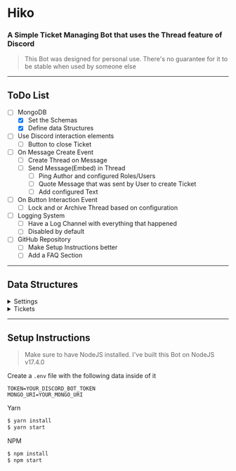 # Hiko

### A Simple Ticket Managing Bot that uses the Thread feature of Discord

> This Bot was designed for personal use. There's no guarantee for it to be stable when used by someone else

---

## ToDo List

-   [ ] MongoDB
    -   [x] Set the Schemas
    -   [x] Define data Structures
-   [ ] Use Discord interaction elements
    -   [ ] Button to close Ticket
-   [ ] On Message Create Event
    -   [ ] Create Thread on Message
    -   [ ] Send Message(Embed) in Thread
        -   [ ] Ping Author and configured Roles/Users
        -   [ ] Quote Message that was sent by User to create Ticket
        -   [ ] Add configured Text
-   [ ] On Button Interaction Event
    -   [ ] Lock and or Archive Thread based on configuration
-   [ ] Logging System
    -   [ ] Have a Log Channel with everything that happened
    -   [ ] Disabled by default
-   [ ] GitHub Repository
    -   [ ] Make Setup Instructions better
    -   [ ] Add a FAQ Section

---

## Data Structures

<details>
    <summary>Settings</summary>

    ┌──────────┬─────────────────┬───────────┬─────────────────┬──────────┐
    │  guild   │    channels     │   quote   │      pings      │   text   │
    ├──────────┼─────────────────┼───────────┼─────────────────┼──────────┤
    │  Number  │  Array<Number>  │  Boolean  │  Array<Number>  │  String  │
    └──────────┴─────────────────┴───────────┴─────────────────┴──────────┘

</details>

<details>
    <summary>Tickets</summary>

    ┌──────────┬──────────┬───────────┬─────────────┬──────────┐
    │  guild   │  number  │  creator  │  createdAt  │  text    │
    ├──────────┼──────────┼───────────┼─────────────┼──────────┤
    │  Number  │  Number  │  Number   │  Number     │  String  │
    └──────────┴──────────┴───────────┴─────────────┴──────────┘

</details>

---

## Setup Instructions

> Make sure to have NodeJS installed. I've built this Bot on NodeJS v17.4.0

Create a `.env` file with the following data inside of it

```env
TOKEN=YOUR_DISCORD_BOT_TOKEN
MONGO_URI=YOUR_MONGO_URI
```

Yarn

```bash
$ yarn install
$ yarn start
```

NPM

```bash
$ npm install
$ npm start
```
